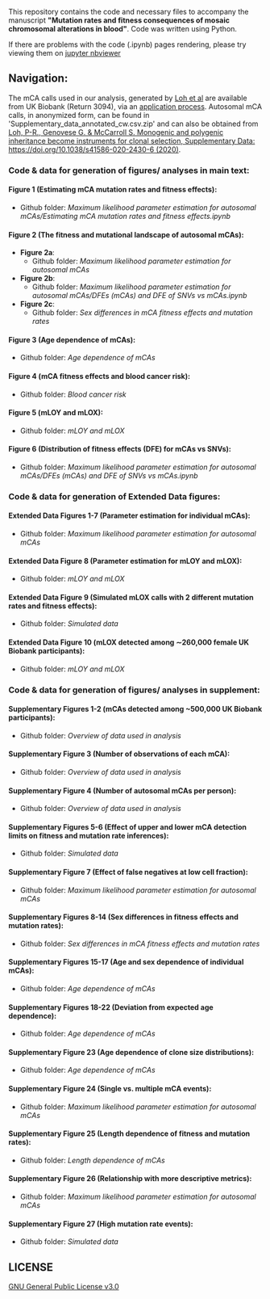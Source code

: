 This repository contains the code and necessary files to accompany the manuscript **"Mutation rates and fitness consequences of mosaic chromosomal alterations in blood"**. Code was written using Python. 

If there are problems with the code (.ipynb) pages rendering, please try viewing them on [jupyter nbviewer](https://nbviewer.org/github/blundelllab/mCA-mutation-rates-fitness-consequences/tree/main/)

## Navigation:
The mCA calls used in our analysis, generated by [Loh et al](https://www.nature.com/articles/s41586-020-2430-6) are available from UK Biobank (Return 3094), via an [application process](http://www.ukbiobank.ac.uk/using-the-resource/). Autosomal mCA calls, in anonymized form, can be found in 'Supplementary_data_annotated_cw.csv.zip' and can also be obtained from [Loh, P-R., Genovese G. & McCarroll S. Monogenic and polygenic inheritance become instruments for clonal selection, Supplementary Data: https://doi.org/10.1038/s41586-020-2430-6 (2020)](https://www.nature.com/articles/s41586-020-2430-6).

### Code & data for generation of figures/ analyses in main text:
#### Figure 1 (Estimating mCA mutation rates and fitness effects):
- Github folder: _Maximum likelihood parameter estimation for autosomal mCAs/Estimating mCA mutation rates and fitness effects.ipynb_

#### Figure 2 (The fitness and mutational landscape of autosomal mCAs):
- **Figure 2a**:
    - Github folder: _Maximum likelihood parameter estimation for autosomal mCAs_
- **Figure 2b**:
    - Github folder: _Maximum likelihood parameter estimation for autosomal mCAs/DFEs (mCAs) and DFE of SNVs vs mCAs.ipynb_
- **Figure 2c**:
    - Github folder: _Sex differences in mCA fitness effects and mutation rates_
    
#### Figure 3 (Age dependence of mCAs):
- Github folder: _Age dependence of mCAs_
    
#### Figure 4 (mCA fitness effects and blood cancer risk):
- Github folder: _Blood cancer risk_
  
#### Figure 5 (mLOY and mLOX):
- Github folder: _mLOY and mLOX_
  
#### Figure 6 (Distribution of fitness effects (DFE) for mCAs vs SNVs):
- Github folder: _Maximum likelihood parameter estimation for autosomal mCAs/DFEs (mCAs) and DFE of SNVs vs mCAs.ipynb_

 
### Code & data for generation of Extended Data figures:
#### Extended Data Figures 1-7 (Parameter estimation for individual mCAs):
- Github folder: _Maximum likelihood parameter estimation for autosomal mCAs_
 
#### Extended Data Figure 8 (Parameter estimation for mLOY and mLOX):
- Github folder: _mLOY and mLOX_

#### Extended Data Figure 9 (Simulated mLOX calls with 2 different mutation rates and fitness effects):
- Github folder: _Simulated data_
 
#### Extended Data Figure 10 (mLOX detected among ∼260,000 female UK Biobank participants):
- Github folder: _mLOY and mLOX_


### Code & data for generation of figures/ analyses in supplement:
#### Supplementary Figures 1-2 (mCAs detected among ~500,000 UK Biobank participants):
- Github folder: _Overview of data used in analysis_

#### Supplementary Figure 3 (Number of observations of each mCA):
- Github folder: _Overview of data used in analysis_

#### Supplementary Figure 4 (Number of autosomal mCAs per person):
- Github folder: _Overview of data used in analysis_

#### Supplementary Figures 5-6 (Effect of upper and lower mCA detection limits on fitness and mutation rate inferences):
- Github folder: _Simulated data_
  
#### Supplementary Figure 7 (Effect of false negatives at low cell fraction):
- Github folder: _Maximum likelihood parameter estimation for autosomal mCAs_

#### Supplementary Figures 8-14 (Sex differences in fitness effects and mutation rates):
- Github folder: _Sex differences in mCA fitness effects and mutation rates_
      
#### Supplementary Figures 15-17 (Age and sex dependence of individual mCAs):
- Github folder: _Age dependence of mCAs_

#### Supplementary Figures 18-22 (Deviation from expected age dependence):
- Github folder: _Age dependence of mCAs_

#### Supplementary Figure 23 (Age dependence of clone size distributions):
- Github folder: _Age dependence of mCAs_
  
#### Supplementary Figure 24 (Single vs. multiple mCA events):
- Github folder: _Maximum likelihood parameter estimation for autosomal mCAs_
    
#### Supplementary Figure 25 (Length dependence of fitness and mutation rates):
- Github folder: _Length dependence of mCAs_

#### Supplementary Figure 26 (Relationship with more descriptive metrics):
- Github folder: _Maximum likelihood parameter estimation for autosomal mCAs_

#### Supplementary Figure 27 (High mutation rate events):
- Github folder: _Simulated data_


## LICENSE
[GNU General Public License v3.0](https://choosealicense.com/licenses/gpl-3.0/)
